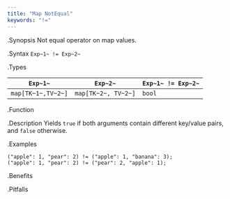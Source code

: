 ```yaml
---
title: "Map NotEqual"
keywords: "!="
---
```


.Synopsis
Not equal operator on map values.

.Syntax
`Exp~1~ != Exp~2~`

.Types

| `Exp~1~`            |  `Exp~2~`             | `Exp~1~ != Exp~2~`  |
| --- | --- | --- |
| `map[TK~1~,TV~2~]` |  `map[TK~2~, TV~2~]` | `bool`                |


.Function

.Description
Yields `true` if both arguments contain different key/value pairs, and `false` otherwise.

.Examples
```rascal-shell
("apple": 1, "pear": 2) != ("apple": 1, "banana": 3);
("apple": 1, "pear": 2) != ("pear": 2, "apple": 1);
```

.Benefits

.Pitfalls

